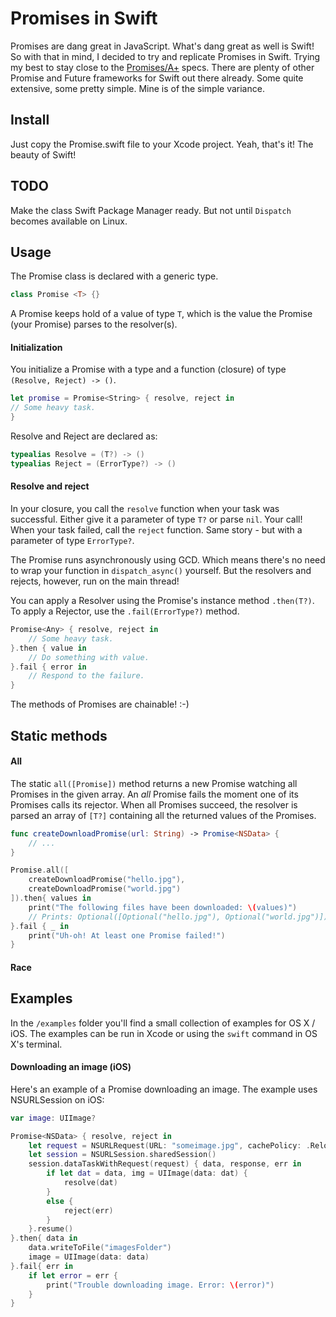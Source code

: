 Promises in Swift
=================

Promises are dang great in JavaScript. What's dang great as well is Swift! So with that in mind, I decided to try and replicate Promises in Swift. Trying my best to stay close to the [Promises/A+](https://promisesaplus.com/) specs. There are plenty of other Promise and Future frameworks for Swift out there already. Some quite extensive, some pretty simple. Mine is of the simple variance.

## Install
Just copy the Promise.swift file to your Xcode project. Yeah, that's it! The beauty of Swift!

## TODO
Make the class Swift Package Manager ready. But not until `Dispatch` becomes available on Linux.

## Usage
The Promise class is declared with a generic type. 
```swift
class Promise <T> {}
```
A Promise keeps hold of a value of type `T`, which is the value the Promise (your Promise) parses to the resolver(s).



#### Initialization
You initialize a Promise with a type and a function (closure) of type `(Resolve, Reject) -> ()`.
```swift
let promise = Promise<String> { resolve, reject in 
// Some heavy task.
}
```

Resolve and Reject are declared as:
```swift
typealias Resolve = (T?) -> ()
typealias Reject = (ErrorType?) -> ()
```

#### Resolve and reject
In your closure, you call the `resolve` function when your task was successful. Either give it a parameter of type `T?` or parse `nil`. Your call! 
When your task failed, call the `reject` function. Same story - but with a parameter of type `ErrorType?`.

The Promise runs asynchronously using GCD. Which means there's no need to wrap your function in `dispatch_async()` yourself. But the resolvers and rejects, however, run on the main thread! 

You can apply a Resolver using the Promise's instance method `.then(T?)`.
To apply a Rejector, use the `.fail(ErrorType?)` method.
```swift
Promise<Any> { resolve, reject in 
	// Some heavy task.
}.then { value in
	// Do something with value.   
}.fail { error in
	// Respond to the failure.
}
```
The methods of Promises are chainable! :-)


## Static methods
#### All
The static `all([Promise])` method returns a new Promise watching all Promises in the given array. An *all* Promise fails the moment one of its Promises calls its rejector. When all Promises succeed, the resolver is parsed an array of `[T?]` containing all the returned values of the Promises.
```swift
func createDownloadPromise(url: String) -> Promise<NSData> {
	// ...
}

Promise.all([
	createDownloadPromise("hello.jpg"),
	createDownloadPromise("world.jpg")
]).then{ values in
	print("The following files have been downloaded: \(values)")
	// Prints: Optional([Optional("hello.jpg"), Optional("world.jpg")])
}.fail { _ in 
	print("Uh-oh! At least one Promise failed!")
}
```

#### Race


## Examples
In the `/examples` folder you'll find a small collection of examples for OS X / iOS. The examples can be run in Xcode or using the `swift` command in OS X's terminal.

#### Downloading an image (iOS)
Here's an example of a Promise downloading an image. The example uses NSURLSession on iOS:
```swift
var image: UIImage?

Promise<NSData> { resolve, reject in
	let request = NSURLRequest(URL: "someimage.jpg", cachePolicy: .ReloadIgnoringLocalAndRemoteCacheData, timeoutInterval: 10.0)
	let session = NSURLSession.sharedSession()
	session.dataTaskWithRequest(request) { data, response, err in 
		if let dat = data, img = UIImage(data: dat) {
			resolve(dat)
		}
		else {
			reject(err)
		}
	}.resume()
}.then{ data in
	data.writeToFile("imagesFolder")
	image = UIImage(data: data)
}.fail{ err in 
	if let error = err {
		print("Trouble downloading image. Error: \(error)")
	}
}
```
